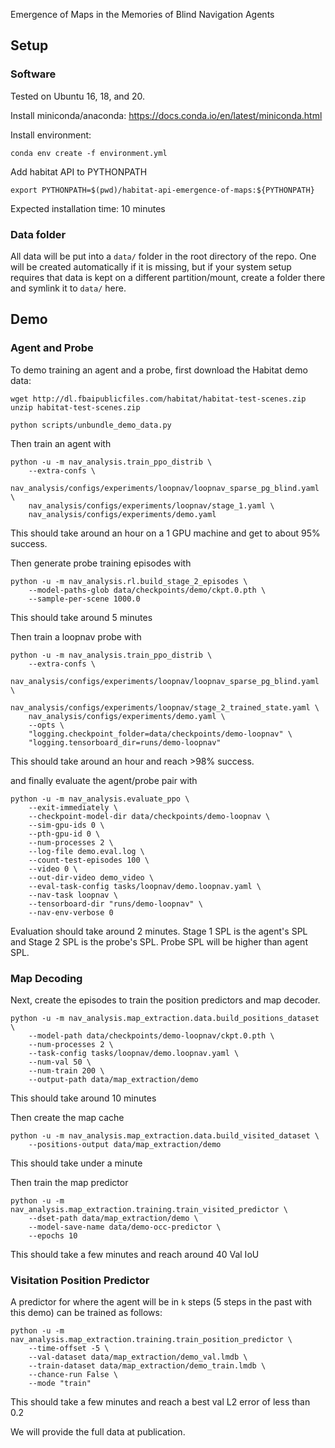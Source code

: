 Emergence of Maps in the Memories of Blind Navigation Agents

## Setup

### Software

Tested on Ubuntu 16, 18, and 20.

Install miniconda/anaconda: https://docs.conda.io/en/latest/miniconda.html


Install environment: 

```
conda env create -f environment.yml
```


Add habitat API to PYTHONPATH

```
export PYTHONPATH=$(pwd)/habitat-api-emergence-of-maps:${PYTHONPATH}
```


Expected installation time: 10 minutes


### Data folder

All data will be put into a `data/` folder in the root directory of the repo.  One will be created automatically if it is missing, but if your system setup requires that data is kept on a different partition/mount, create a folder there and symlink it to `data/` here.

## Demo


### Agent and Probe

To demo training an agent and a probe, first download the Habitat demo data:

```
wget http://dl.fbaipublicfiles.com/habitat/habitat-test-scenes.zip
unzip habitat-test-scenes.zip

python scripts/unbundle_demo_data.py
```

Then train an agent with

```
python -u -m nav_analysis.train_ppo_distrib \
    --extra-confs \
    nav_analysis/configs/experiments/loopnav/loopnav_sparse_pg_blind.yaml \
    nav_analysis/configs/experiments/loopnav/stage_1.yaml \
    nav_analysis/configs/experiments/demo.yaml
```

This should take around an hour on a 1 GPU machine and get to about 95% success.

Then generate probe training episodes with
```
python -u -m nav_analysis.rl.build_stage_2_episodes \
    --model-paths-glob data/checkpoints/demo/ckpt.0.pth \
    --sample-per-scene 1000.0
```
This should take around 5 minutes

Then train a loopnav probe with
```
python -u -m nav_analysis.train_ppo_distrib \
    --extra-confs \
    nav_analysis/configs/experiments/loopnav/loopnav_sparse_pg_blind.yaml \
    nav_analysis/configs/experiments/loopnav/stage_2_trained_state.yaml \
    nav_analysis/configs/experiments/demo.yaml \
    --opts \
    "logging.checkpoint_folder=data/checkpoints/demo-loopnav" \
    "logging.tensorboard_dir=runs/demo-loopnav"
```
This should take around an hour and reach >98% success.

and finally evaluate the agent/probe pair with
```
python -u -m nav_analysis.evaluate_ppo \
    --exit-immediately \
    --checkpoint-model-dir data/checkpoints/demo-loopnav \
    --sim-gpu-ids 0 \
    --pth-gpu-id 0 \
    --num-processes 2 \
    --log-file demo.eval.log \
    --count-test-episodes 100 \
    --video 0 \
    --out-dir-video demo_video \
    --eval-task-config tasks/loopnav/demo.loopnav.yaml \
    --nav-task loopnav \
    --tensorboard-dir "runs/demo-loopnav" \
    --nav-env-verbose 0
```

Evaluation should take around 2 minutes.  Stage 1 SPL is the agent's SPL and Stage 2 SPL is the probe's SPL.  Probe SPL will be higher than agent SPL.

### Map Decoding

Next, create the episodes to train the position predictors and map decoder.


```
python -u -m nav_analysis.map_extraction.data.build_positions_dataset \
    --model-path data/checkpoints/demo-loopnav/ckpt.0.pth \
    --num-processes 2 \
    --task-config tasks/loopnav/demo.loopnav.yaml \
    --num-val 50 \
    --num-train 200 \
    --output-path data/map_extraction/demo
```

This should take around 10 minutes


Then create the map cache

```
python -u -m nav_analysis.map_extraction.data.build_visited_dataset \
    --positions-output data/map_extraction/demo
```

This should take under a minute


Then train the map predictor
```
python -u -m nav_analysis.map_extraction.training.train_visited_predictor \
    --dset-path data/map_extraction/demo \
    --model-save-name data/demo-occ-predictor \
    --epochs 10
```

This should take a few minutes and reach around 40 Val IoU

### Visitation Position Predictor


A predictor for where the agent will be in `k` steps (5 steps in the past with this demo) can be trained as follows:

```
python -u -m nav_analysis.map_extraction.training.train_position_predictor \
    --time-offset -5 \
    --val-dataset data/map_extraction/demo_val.lmdb \
    --train-dataset data/map_extraction/demo_train.lmdb \
    --chance-run False \
    --mode "train"
```

This should take a few minutes and reach a best val L2 error of less than 0.2


We will provide the full data at publication.

